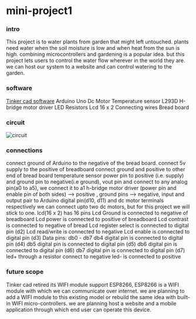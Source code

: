 # mini-project1

### intro
This project is to water plants from garden that might left untouched. plants need water when the soil moisture is low and when heat from the sun is high. combining microcontrollers and gardening is a popular idea. but this project lets users to control the water flow wherever in the world they are. we can host our system to a website and can control watering to the garden.

### software
[Tinker cad software](https://www.tinkercad.com/)
Arduino Uno
Dc Motor
Temperature sensor
L293D H-bridge motor driver
LED
Resistors
Lcd 16 x 2
Connecting wires
Bread board

### circuit
![circuit](https://user-images.githubusercontent.com/58623178/148010144-71d7166a-149e-4126-87d9-076e336a006b.png)


### connections

connect ground of Arduino to the negative of the bread board.
connect 5v supply to the positive of breadboard
connect ground and positive to other end of bread board
temperature sensor power pin to positive (i.e. supply) and ground pin to negative(i.e ground), vout pin and connect to any analog pin(a0 to a5), we connect it to a1
h-bridge motor driver (power pin and enable pin of both sides) --> positive , ground pins --> negative, input and output pair to Arduino digital pin(d10, d11) and dc motor terminals respectively
we can connect upto two dc motors, but for this project we will stick to one.
lcd(16 x 2) has 16 pins 
Lcd Ground is connected to negative of breadboard
Lcd power is connected to positive of breadboard
Lcd contrast is connected to negative of bread
Lcd register select is connected to digital pin (d2)
Lcd read/write is connected to negative
Lcd enable is connected to digital pin (d3)
Data pins: db0 - db7
db4 digital pin is connected to digital pin (d4)
db5 digital pin is connected to digital pin (d5)
db6 digital pin is connected to digital pin (d6)
db7 digital pin is connected to digital pin (d7)
led+ through a resistor connect to negative
led- is connected to positive


### future scope

Tinker cad retired its WIFI module support ESP8266, ESP8266 is a WIFI module with which we can communicate over internet. we are planning to add a WIFI module to this existing model or rebuild the same idea with built-in WIFI micro-controllers. we are planning host a website and a mobile application through which end user can operate this device.
